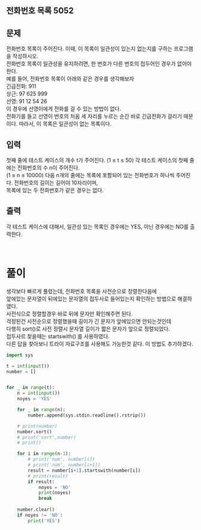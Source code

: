 ## 전화번호 목록 5052

## 문제
전화번호 목록이 주어진다. 이때, 이 목록이 일관성이 있는지 없는지를 구하는 프로그램을 작성하시오. </br>
전화번호 목록이 일관성을 유지하려면, 한 번호가 다른 번호의 접두어인 경우가 없어야 한다. </br>
예를 들어, 전화번호 목록이 아래와 같은 경우를 생각해보자 </br>
긴급전화: 911 </br>
상근: 97 625 999 </br>
선영: 91 12 54 26 </br>
이 경우에 선영이에게 전화를 걸 수 있는 방법이 없다.  </br>
전화기를 들고 선영이 번호의 처음 세 자리를 누르는 순간 바로 긴급전화가 걸리기 때문이다. 따라서, 이 목록은 일관성이 없는 목록이다. </br>

## 입력
첫째 줄에 테스트 케이스의 개수 t가 주어진다. (1 ≤ t ≤ 50) 각 테스트 케이스의 첫째 줄에는 전화번호의 수 n이 주어진다. </br>
(1 ≤ n ≤ 10000) 다음 n개의 줄에는 목록에 포함되어 있는 전화번호가 하나씩 주어진다. 전화번호의 길이는 길어야 10자리이며,  </br>
목록에 있는 두 전화번호가 같은 경우는 없다. </br>

## 출력
각 테스트 케이스에 대해서, 일관성 있는 목록인 경우에는 YES, 아닌 경우에는 NO를 출력한다. </br>
 </br> </br>
# 풀이
생각보다 빠르게 풀렸는데, 전화번호 목록을 사전순으로 정렬한다음에 </br>
앞에있는 문자열이 뒤에있는 문자열의 접두사로 들어있는지 확인하는 방법으로 해결하였다. </br>
사전식으로 정렬할경우 바로 뒤에 문자만 확인해주면 된다. </br>
걱정된건 사전순으로 정렬했을때 길이가 긴 문자가 앞에있으면 안되는것인데 </br>
다행히 sort()로 사전 정렬시 문자열 길이가 짧은 문자가 앞으로 정렬되었다. </br>
접두사르 찾을때는 startswith() 를 사용하였다. </br>
다른 답을 찾아보니 트라이 자료구조를 사용해도 가능한것 같다.
이 방법도 추가하겠다.

```python
import sys

t = int(input())
number = []


for _ in range(t):
    n = int(input())
    noyes = 'YES'

    for _ in range(n):
        number.append(sys.stdin.readline().rstrip())

    # print(number)
    number.sort()
    # print('sort',number)
    # print()

    for i in range(n-1):
        # print('num', number[i])
        # print('num', number[i+1])
        result = number[i+1].startswith(number[i])
        # print(result)
        if result:
            noyes = 'NO'
            print(noyes)            
            break
            
    number.clear()
    if noyes != 'NO':
        print('YES')


```
